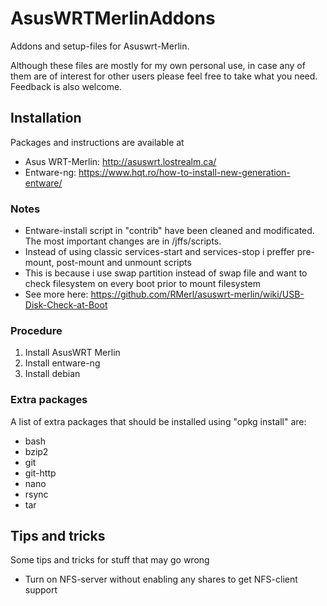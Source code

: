 # AsusWRTMerlinAddons
Addons and setup-files for Asuswrt-Merlin.

Although these files are mostly for my own personal use, in case any of them are of interest for other users please feel free to take what you need. Feedback is also welcome.

## Installation
Packages and instructions are available at 
* Asus WRT-Merlin:  http://asuswrt.lostrealm.ca/
* Entware-ng: https://www.hqt.ro/how-to-install-new-generation-entware/

### Notes
* Entware-install script in "contrib" have been cleaned and modificated. The most important changes are in /jffs/scripts.
* Instead of using classic services-start and services-stop i preffer pre-mount, post-mount and unmount scripts
* This is because i use swap partition instead of swap file and want to check filesystem on every boot prior to mount filesystem
* See more here: https://github.com/RMerl/asuswrt-merlin/wiki/USB-Disk-Check-at-Boot

### Procedure 
  1. Install AsusWRT Merlin 
  2. Install entware-ng
  3. Install debian
  
### Extra packages 
A list of extra packages that should be installed using "opkg install" are:
* bash 
* bzip2 
* git 
* git-http 
* nano 
* rsync 
* tar 



## Tips and tricks
Some tips and tricks for stuff that may go wrong
* Turn on NFS-server without enabling any shares to get NFS-client support
